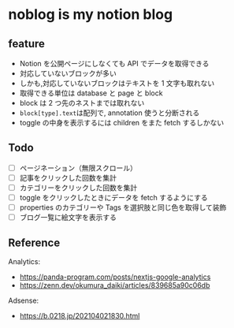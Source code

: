 # noblog is my notion blog

## feature

- Notion を公開ページにしなくても API でデータを取得できる
- 対応していないブロックが多い
- しかも,対応していないブロックはテキストを 1 文字も取れない
- 取得できる単位は database と page と block
- block は 2 つ先のネストまでは取れない
- `block[type].text`は配列で, annotation 使うと分断される
- toggle の中身を表示するには children をまた fetch するしかない

## Todo

- [ ] ページネーション（無限スクロール）
- [ ] 記事をクリックした回数を集計
- [ ] カテゴリーをクリックした回数を集計
- [ ] toggle をクリックしたときにデータを fetch するようにする
- [ ] properties のカテゴリーや Tags を選択肢と同じ色を取得して装飾
- [ ] ブログ一覧に絵文字を表示する

## Reference

Analytics:

- https://panda-program.com/posts/nextjs-google-analytics
- https://zenn.dev/okumura_daiki/articles/839685a90c06db

Adsense:

- https://b.0218.jp/202104021830.html
